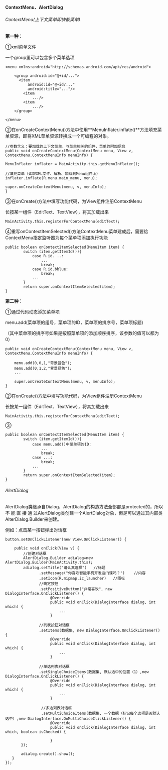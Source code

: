 #### ContextMenu、AlertDialog

###### ContextMenu(上下文菜单即快截菜单)

**第一种：**

①xml菜单文件

一个group里可以包含多个菜单选项

```
<menu xmlns:android="http://schemas.android.com/apk/res/android">

    <group android:id="@+id/...">
      <item
          android:id="@+id/..."
          android:title="..."/>
        <item
            .../>
        <item
            .../>
    </group>

</menu>
```

②在onCreateContextMenu()方法中使用**MenuInflater.inflate()**方法填充菜单资源，即将XML菜单资源转换成一个可编程的对象。

```
//参数含义：要加载的上下文菜单，与菜单相关的组件，菜单的附加信息
public void onCreateContextMenu(ContextMenu menu, View v, ContextMenu.ContextMenuInfo menuInfo) {

MenuInflater inflater = MainActivity.this.getMenuInflater();

//填充菜单（读取XML文件、解析、加载到Menu组件上）
inflater.inflate(R.menu.main_menu, menu);

super.onCreateContextMenu(menu, v, menuInfo);
}

```

③在onCreate()方法中填写功能代码，为View组件注册ContextMenu

长按某一组件（EditText、TextView），将其加载出来

`MainActivity.this.registerForContextMenu(editText);`

④重写onContextItemSelected()方法ContextMenu菜单建成后，需要给ContextMenu指定监听器为每个菜单项添加执行功能

```
public boolean onContextItemSelected(MenuItem item) {
        switch (item.getItemId()){
            case R.id. ..:
                ...
                break;
            case R.id.bblue:
            	break;
			...
        }
        return super.onContextItemSelected(item);
}
```

**第二种：**

①通过代码动态添加菜单项

menu.add(菜单项的组号，菜单项的ID，菜单项的排序号，菜单项标题)

（其中菜单项的排序号如果是按照菜单项的添加顺序排序，该参数的值可以都为0）

```
public void onCreateContextMenu(ContextMenu menu, View v, ContextMenu.ContextMenuInfo menuInfo) {

    menu.add(0,0,1,"背景蓝色");
    menu.add(0,1,2,"背景绿色");
    ...
    
	super.onCreateContextMenu(menu, v, menuInfo);
}
```

②在onCreate()方法中填写功能代码，为View组件注册ContextMenu

长按某一组件（EditText、TextView），将其加载出来

`MainActivity.this.registerForContextMenu(editText);`

③

```
public boolean onContextItemSelected(MenuItem item) {
        switch (item.getItemId()){
            case menu.add()中菜单项的ID:
                ...
                break;
            case ...:
            	break;
			...
        }
        return super.onContextItemSelected(item);
}
```

###### AlertDialog

AlertDialog类继承自Dialog，AlertDialog的构造方法全部都是protected的，所以不 能 直 接 通 过AlertDialog类创建一个AlertDialog对象，但是可以通过其内部类AlterDialog.Builder来创建。

例如：点击某一按钮弹出对话框

```
button.setOnClickListener(new View.OnClickListener() {
    
	public void onClick(View v) {
    	//创建对话框
        AlertDialog.Builder adialog=new AlertDialog.Builder(MainActivity.this);
        adialog.setTitle("请认真选择")	//标题
               .setMessage("你喜欢智能手机开发这门课吗？")	//内容
               .setIcon(R.mipmap.ic_launcher)	//图标
               //确定按钮
               .setPositiveButton("非常喜欢", new DialogInterface.OnClickListener() {
               		@Override
                    public void onClick(DialogInterface dialog, int which) {
						...
                    }
                    
               //列表按钮对话框
               .setItems(数据集, new DialogInterface.OnClickListener() {
                    @Override
                    public void onClick(DialogInterface dialog, int which) {
                    	...         
                    }
                    
               //单选列表对话框
               .setSingleChoiceItems(数据集, 默认选中的位置（1）,new DialogInterface.OnClickListener() {
                    @Override
                    public void onClick(DialogInterface dialog, int which) {
                    	...         
                    }
                    
                //多选列表对话框
                .setMultiChoiceItems(数据集, 一个数据（标记每个选项是否默认选中）,new DialogInterface.OnMultiChoiceClickListener() {
                    @Override
                    public void onClick(DialogInterface dialog, int which, boolean isChecked) {

                    }          
       });
            
       adialog.create().show();
   }
});
```

